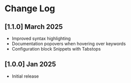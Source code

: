 # Change Log

## [1.1.0] March 2025

- Improved syntax highlighting
- Documentation popovers when hovering over keywords
- Configuration block Snippets with Tabstops

## [1.0.0] Jan 2025

- Initial release
